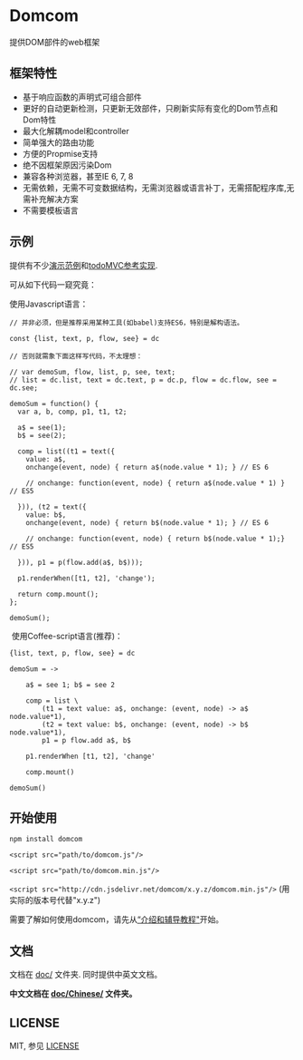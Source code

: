 # Domcom

  提供DOM部件的web框架

## 框架特性

* 基于响应函数的声明式可组合部件
* 更好的自动更新检测，只更新无效部件，只刷新实际有变化的Dom节点和Dom特性
* 最大化解耦model和controller
* 简单强大的路由功能
* 方便的Propmise支持
* 绝不因框架原因污染Dom
* 兼容各种浏览器，甚至IE 6, 7, 8
* 无需依赖，无需不可变数据结构，无需浏览器或语言补丁，无需搭配程序库,无需补充解决方案
* 不需要模板语言

## 示例

  提供有不少[演示范例](https://github.com/taijiweb/domcom/tree/master/demo)和[todoMVC参考实现](https://github.com/taijiweb/domcom/tree/master/demo/todomvc).

  可从如下代码一窥究竟：

  使用Javascript语言：

    // 并非必须，但是推荐采用某种工具(如babel)支持ES6，特别是解构语法。

    const {list, text, p, flow, see} = dc

    // 否则就需象下面这样写代码，不太理想：

    // var demoSum, flow, list, p, see, text;​
    // list = dc.list, text = dc.text, p = dc.p, flow = dc.flow, see = dc.see;
    ​
    demoSum = function() {
      var a, b, comp, p1, t1, t2;

      a$ = see(1);
      b$ = see(2);

      comp = list((t1 = text({
        value: a$,
        onchange(event, node) { return a$(node.value * 1); } // ES 6

        // onchange: function(event, node) { return a$(node.value * 1) } // ES5

      })), (t2 = text({
        value: b$,
        onchange(event, node) { return b$(node.value * 1); } // ES 6

        // onchange: function(event, node) { return b$(node.value * 1);}  // ES5

      })), p1 = p(flow.add(a$, b$)));

      p1.renderWhen([t1, t2], 'change');

      return comp.mount();
    };
    ​
    demoSum();
​
  使用Coffee-script语言(推荐)：

    {list, text, p, flow, see} = dc

    demoSum = ->

        a$ = see 1; b$ = see 2

        comp = list \
            (t1 = text value: a$, onchange: (event, node) -> a$ node.value*1),
            (t2 = text value: b$, onchange: (event, node) -> b$ node.value*1),
            p1 = p flow.add a$, b$

        p1.renderWhen [t1, t2], 'change'

        comp.mount()

    demoSum()

## 开始使用

`npm install domcom`

`<script src="path/to/domcom.js"/>`

`<script src="path/to/domcom.min.js"/>`

`<script src="http://cdn.jsdelivr.net/domcom/x.y.z/domcom.min.js"/>` (用实际的版本号代替"x.y.z")

需要了解如何使用domcom，请先从[“介绍和辅导教程"](https://github.com/taijiweb/domcom/tree/master/doc/Chinese/介绍和辅导教程.md)开始。

## 文档

  文档在 [doc/](https://github.com/taijiweb/domcom/tree/master/doc) 文件夹. 同时提供中英文文档。

  **中文文档在 [doc/Chinese/](https://github.com/taijiweb/domcom/tree/master/doc/Chinese) 文件夹。**

## LICENSE
MIT, 参见 [LICENSE](https://github.com/taijiweb/domcom/blob/master/LICENSE)
